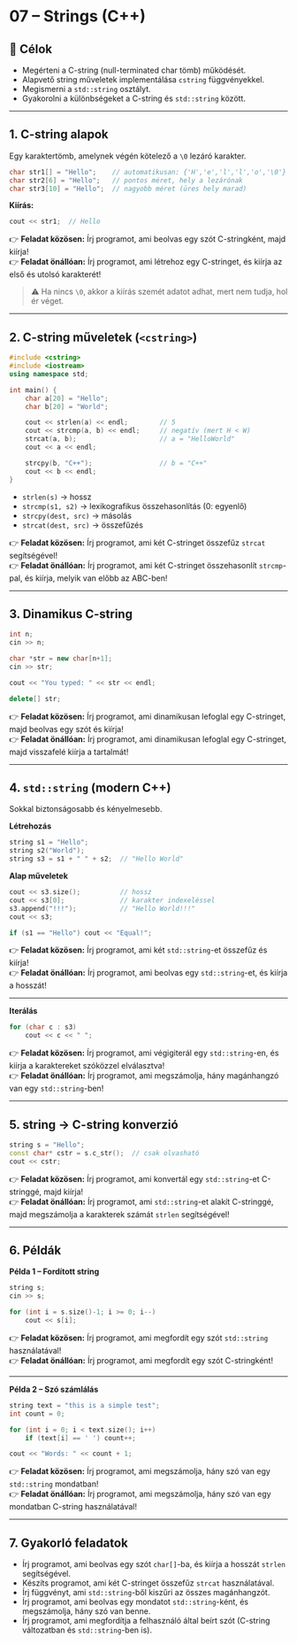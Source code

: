# 07 – Strings (C++)

## 🎯 Célok

- Megérteni a C-string (null-terminated char tömb) működését.
- Alapvető string műveletek implementálása `cstring` függvényekkel.
- Megismerni a `std::string` osztályt.
- Gyakorolni a különbségeket a C-string és `std::string` között.

---

## 1. C-string alapok

Egy karaktertömb, amelynek végén kötelező a `\0` lezáró karakter.

```cpp
char str1[] = "Hello";    // automatikusan: {'H','e','l','l','o','\0'}
char str2[6] = "Hello";   // pontos méret, hely a lezárónak
char str3[10] = "Hello";  // nagyobb méret (üres hely marad)
```

**Kiírás:**
```cpp
cout << str1;  // Hello
```

👉 **Feladat közösen:** Írj programot, ami beolvas egy szót C-stringként, majd kiírja!  
👉 **Feladat önállóan:** Írj programot, ami létrehoz egy C-stringet, és kiírja az első és utolsó karakterét!

> ⚠️ Ha nincs `\0`, akkor a kiírás szemét adatot adhat, mert nem tudja, hol ér véget.

---

## 2. C-string műveletek (`<cstring>`)

```cpp
#include <cstring>
#include <iostream>
using namespace std;

int main() {
    char a[20] = "Hello";
    char b[20] = "World";

    cout << strlen(a) << endl;        // 5
    cout << strcmp(a, b) << endl;     // negatív (mert H < W)
    strcat(a, b);                     // a = "HelloWorld"
    cout << a << endl;

    strcpy(b, "C++");                 // b = "C++"
    cout << b << endl;
}
```

- `strlen(s)` → hossz
- `strcmp(s1, s2)` → lexikografikus összehasonlítás (0: egyenlő)
- `strcpy(dest, src)` → másolás
- `strcat(dest, src)` → összefűzés

👉 **Feladat közösen:** Írj programot, ami két C-stringet összefűz `strcat` segítségével!  
👉 **Feladat önállóan:** Írj programot, ami két C-stringet összehasonlít `strcmp`-pal, és kiírja, melyik van előbb az ABC-ben!

---

## 3. Dinamikus C-string

```cpp
int n;
cin >> n;

char *str = new char[n+1];
cin >> str;

cout << "You typed: " << str << endl;

delete[] str;
```

👉 **Feladat közösen:** Írj programot, ami dinamikusan lefoglal egy C-stringet, majd beolvas egy szót és kiírja!  
👉 **Feladat önállóan:** Írj programot, ami dinamikusan lefoglal egy C-stringet, majd visszafelé kiírja a tartalmát!

---

## 4. `std::string` (modern C++)

Sokkal biztonságosabb és kényelmesebb.

**Létrehozás**
```cpp
string s1 = "Hello";
string s2("World");
string s3 = s1 + " " + s2;  // "Hello World"
```

**Alap műveletek**
```cpp
cout << s3.size();          // hossz
cout << s3[0];              // karakter indexeléssel
s3.append("!!!");           // "Hello World!!!"
cout << s3;

if (s1 == "Hello") cout << "Equal!";
```

👉 **Feladat közösen:** Írj programot, ami két `std::string`-et összefűz és kiírja!  
👉 **Feladat önállóan:** Írj programot, ami beolvas egy `std::string`-et, és kiírja a hosszát!

---

**Iterálás**
```cpp
for (char c : s3)
    cout << c << " ";
```

👉 **Feladat közösen:** Írj programot, ami végigiterál egy `std::string`-en, és kiírja a karaktereket szóközzel elválasztva!  
👉 **Feladat önállóan:** Írj programot, ami megszámolja, hány magánhangzó van egy `std::string`-ben!

---

## 5. string → C-string konverzió

```cpp
string s = "Hello";
const char* cstr = s.c_str();  // csak olvasható
cout << cstr;
```

👉 **Feladat közösen:** Írj programot, ami konvertál egy `std::string`-et C-stringgé, majd kiírja!  
👉 **Feladat önállóan:** Írj programot, ami `std::string`-et alakít C-stringgé, majd megszámolja a karakterek számát `strlen` segítségével!

---

## 6. Példák

**Példa 1 – Fordított string**
```cpp
string s;
cin >> s;

for (int i = s.size()-1; i >= 0; i--)
    cout << s[i];
```

👉 **Feladat közösen:** Írj programot, ami megfordít egy szót `std::string` használatával!  
👉 **Feladat önállóan:** Írj programot, ami megfordít egy szót C-stringként!

---

**Példa 2 – Szó számlálás**
```cpp
string text = "this is a simple test";
int count = 0;

for (int i = 0; i < text.size(); i++)
    if (text[i] == ' ') count++;

cout << "Words: " << count + 1;
```

👉 **Feladat közösen:** Írj programot, ami megszámolja, hány szó van egy `std::string` mondatban!  
👉 **Feladat önállóan:** Írj programot, ami megszámolja, hány szó van egy mondatban C-string használatával!

---

## 7. Gyakorló feladatok

- Írj programot, ami beolvas egy szót `char[]`-ba, és kiírja a hosszát `strlen` segítségével.
- Készíts programot, ami két C-stringet összefűz `strcat` használatával.
- Írj függvényt, ami `std::string`-ből kiszűri az összes magánhangzót.
- Írj programot, ami beolvas egy mondatot `std::string`-ként, és megszámolja, hány szó van benne.
- Írj programot, ami megfordítja a felhasználó által beírt szót (C-string változatban és `std::string`-ben is).